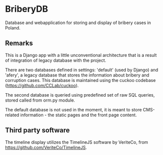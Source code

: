 BriberyDB
=========

Database and webapplication for storing and display of bribery cases in Poland.


Remarks
-------

This is a Django app with a little unconventional architecture that is a
result of integration of legacy database with the project.

There are two databases defined in settings: 'default' (used by Django) and
'afery', a legacy database that stores the information about bribery and
corruption cases. This database is maintained using the cuckoo codebase
(<https://github.com/CCLab/cuckoo>).

The second database is queried using predefined set of raw SQL queries,
stored called from orm.py module.

The default database is not used in the moment, it is meant to store
CMS-related information - the static pages and the front page content.


Third party software
--------------------

The timeline display utilizes the TimelineJS software by VeriteCo, from
<https://github.com/VeriteCo/TimelineJS>. 
